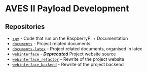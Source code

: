 # AVES II Payload Development

## Repositories

 - [`rpy`](https://github.com/A2PD/rpy) - Code that run on the RaspberryPi + Documentation
 - [`documents`](https://github.com/A2PD/documents) - Project related documents
 - [`documents-latex`](https://github.com/A2PD/documents-latex) - Project related documents, organised in latex
 - [`webinterface`](https://github.com/A2PD/webinterface) - ___Deprecated___ Project website source
 - [`webinterface_refactor`](https://github.com/A2PD/Webinterface_refactor) - Rewrite of the project website
 - [`webinterface_backend`](https://github.com/A2PD/Webinterface_backend) - Rewrite of the project backend
